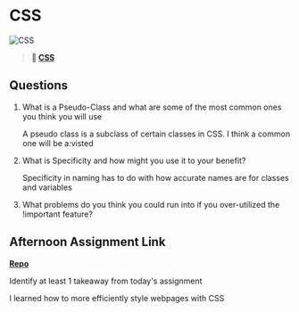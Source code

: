 # CSS

![CSS](https://bcw.blob.core.windows.net/public/cssUnit/1411879719053976)

> **📖 [CSS](https://codeworksacademy.com/fs-student-guide/resources/wk1/03-CSS)**

## Questions

1. What is a Pseudo-Class and what are some of the most common ones you think you will use
    
    A pseudo class is a subclass of certain classes in CSS. I think a common one will be a:visted

2. What is Specificity and how might you use it to your benefit?

    Specificity in naming has to do with how accurate names are for classes and variables

3. What problems do you think you could run into if you over-utilized the !important feature?

## Afternoon Assignment Link

**[Repo](https://github.com/JacksonHagen/week1day2)**

Identify at least 1 takeaway from today's assignment

I learned how to more efficiently style webpages with CSS
